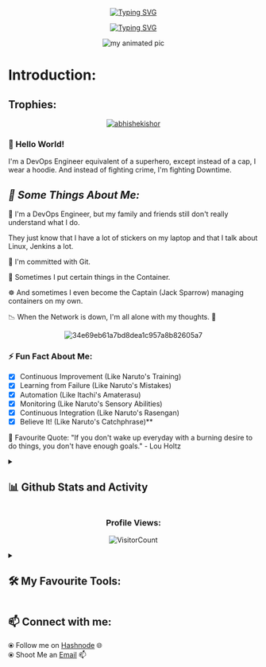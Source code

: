 
<p align="center">
<a href="https://git.io/typing-svg"><img src="https://readme-typing-svg.demolab.com?font=Dancing+Script&weight=500&pause=000&center=true&vCenter=true&multiline=true&repeat=false&width=435&lines=Abhishek+Kishor" alt="Typing SVG" /></a>

</p>

<p align="center">
  <a href="https://git.io/typing-svg"><img src="https://readme-typing-svg.demolab.com?font=Dancing+Script&weight=500&pause=1000&center=true&vCenter=true&width=435&lines=A+passionate+DevOps+Engineer+From+India;Welcome+To+My+World;Always+learning+something+new" alt="Typing SVG" /></a>
</p>

<p align="center"><img align="center"

![my animated pic](https://github.com/abhishekishor/abhishekishor/assets/121818867/fb0879c1-7e03-4b7d-b9d3-75c860eeb523)

</p>

# Introduction:

<p align="center" >
  <samp>

## Trophies:

<p align="center"> <a href="https://github.com/ryo-ma/github-profile-trophy"><img src="https://github-profile-trophy.vercel.app/?username=abhishekishor" alt="abhishekishor" /></a> </p>


    
   ### 👋 Hello World!

I'm a DevOps Engineer equivalent of a superhero, except instead of a cap, I wear a hoodie. And instead of fighting crime, I'm fighting Downtime.

## *🧐 Some Things About Me:*

🤔 I'm a DevOps Engineer, but my family and friends still don't really understand what I do.

They just know that I have a lot of stickers on my laptop and that I talk about Linux, Jenkins a lot.

💓 I'm committed with Git.

🐳 Sometimes I put certain things in the Container.

☸ And sometimes I even become the Captain (Jack Sparrow) managing containers on my own.

📉 When the Network is down, I'm all alone with my thoughts. 🥹

<p>

 <p align="center"><img align="center"

![34e69eb61a7bd8dea1c957a8b82605a7](https://github.com/abhishekishor/abhishekishor/assets/121818867/91421f19-0f67-4085-846d-e1e980381738)

</p>

</p>

### ⚡ Fun Fact About Me:
- [x] Continuous Improvement (Like Naruto's Training)
- [x] Learning from Failure (Like Naruto's Mistakes)
- [x] Automation (Like Itachi's Amaterasu)
- [x] Monitoring (Like Naruto's Sensory Abilities)
- [x] Continuous Integration (Like Naruto's Rasengan)
- [x] Believe It! (Like Naruto's Catchphrase)**

💬 Favourite Quote: "If you don't wake up everyday with a burning desire to do things, you don't have enough goals." - Lou Holtz
  </samp>
  <br/>
</p>

<details> 
  <summary><h2>📊 Github Stats and Activity</h2></summary>

<h3>🔥 Streak Stats</h3>

<p align="center"><img align="center" src="https://github-readme-streak-stats.herokuapp.com/?user=abhishekishor&theme=highcontrast" alt="abhishekishor" /></p>

<h3>💻 GitHub Profile Stats</h3>

<p align="center"><img align="center"

![Abhishek's GitHub stats](https://github-readme-stats.vercel.app/api?username=abhishekishor&show_icons=true&theme=radical)

</p>

<p align="center"><img align="center"

  </p>

   
                    
<h3>📈 My Contributions</h3>

<p align="center"><img align="center"
   
<p>&nbsp;<img align="center" src="http://github-profile-summary-cards.vercel.app/api/cards/profile-details?username=abhishekishor&theme=highcontrast" alt="abhishekishor" /></p>

</p>
  
</details>
 
<h3 align="Center">Profile Views:</h3>

<p align="center"><img align="center"
  
  ![VisitorCount](https://profile-counter.glitch.me/abhishekishor/count.svg) </p>





<details> 

  <summary><h2>🛠️ My Favourite Tools:</h2></summary>

<h3>👨‍💻 Operating System</h3>

<p>

<img src="https://upload.wikimedia.org/wikipedia/commons/thumb/3/3c/TuxFlat.svg/640px-TuxFlat.svg.png" alt="Linux" width="40" height="45"/> &nbsp;&nbsp;&nbsp;&nbsp;&nbsp;<img src="https://upload.wikimedia.org/wikipedia/commons/thumb/b/b6/Cropped-Windows10-icon.png/640px-Cropped-Windows10-icon.png" alt="Windows" width="40" height="45"/>

  
</p>


<h3>👨‍💻 Version Control System</h3>

<p>

<a href="https://git-scm.com/" target="_blank" rel="noreferrer"> <img src="https://www.vectorlogo.zone/logos/git-scm/git-scm-icon.svg" alt="Git" width="40" height="40"/> </a>
  
</p>

<h3>👨‍💻 Containerization System</h3>

<p>

<img src="https://upload.wikimedia.org/wikipedia/commons/4/4e/Docker_%28container_engine%29_logo.svg" alt="Docker" width="100" height="25">

</p>

<h3>👨‍💻Container Orchestration System</h3>

<p>

<a href="https://kubernetes.io" target="_blank" rel="noreferrer"> <img src="https://www.vectorlogo.zone/logos/kubernetes/kubernetes-icon.svg" alt="Kubernetes" width="40" height="40"/> </a>

</p>


<h3>👨‍💻 Automation Server</h3>

<p>

<img src="https://www.vectorlogo.zone/logos/jenkins/jenkins-icon.svg" alt="Jenkins" width="50" height="60"/>

</p>

<h3>👨‍💻 Scripting</h3>

<p>

<img src="https://www.vectorlogo.zone/logos/shell/shell-icon.svg" alt="Shell" width="40">

</p>






<details>

<summary><h3>👨‍💻 Cloud Infrastructure</h3></summary>

<p>

<img src="https://upload.wikimedia.org/wikipedia/commons/thumb/9/93/Amazon_Web_Services_Logo.svg/640px-Amazon_Web_Services_Logo.svg.png" alt="AWS Logo" width="40">

</p>


<h4>👨‍💻 AWS Network and Content Delivery</h4>

<p>

<img src="https://symbols.getvecta.com/stencil_9/19_amazon-vpc.5a236e258b.svg" alt="AWS VPC Logo" width="40"> &nbsp;&nbsp;&nbsp;&nbsp;&nbsp; <img src="https://symbols.getvecta.com/stencil_20/4_amazon-route-53.997d2f10f7.svg" alt="AWS Route53" width="40">

</p>


<h4>👨‍💻 AWS Storage</h4>

<p>

<img src="https://symbols.getvecta.com/stencil_24/8_s3-bucket-with-objects.8e17c9b9e5.svg" alt="AWS S3" width="40">

</p>

<h4>👨‍💻 Security, Identity, & Compliance</h4>

<p>

<img src="https://res.cloudinary.com/hy4kyit2a/f_auto,fl_lossy,q_70/learn/modules/aws-cloud-security/control-access-with-aws-identity-and-access-management/images/3d5ecfeab35e8dfc1eb781f7880fafc9_99-c-15-ccc-fe-5-e-4-d-8-f-bcfc-193197-b-9-dc-7-b.png" alt="AWS IAM" width="40">

</p>

<h4>👨‍💻 Container Services</h4>

<p>

<img src="https://noname.work/wp-content/uploads/2019/04/ECS_icon.png" alt="AWS ECS" width="40"> &nbsp;&nbsp;&nbsp;&nbsp;&nbsp;<img src="https://acloudxpert.com/wp-content/uploads/2020/04/Amazon-Elastic-Kubernetes-Service@4x.png" alt="AWS EKS" width="40"> &nbsp;&nbsp;&nbsp;&nbsp;&nbsp;<img src="https://acloudxpert.com/wp-content/uploads/2020/04/Amazon-EC2-Container-Registry@4x.png" alt="AWS ECR" width="40"> 

</p>



  </details>
  
</details>




## 📫 Connect with me: 

  ⦿ Follow me on [Hashnode](https://fromroadtodevops.co/about) 🌐 <br>
  ⦿ Shoot Me an [Email](mailto:kishoravishek@gmail.com) 📫 <br>

